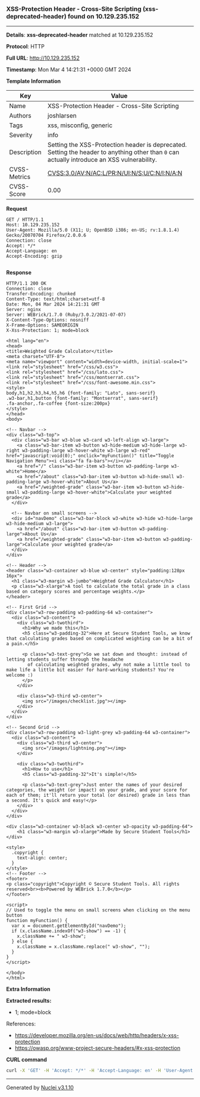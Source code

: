 ### XSS-Protection Header - Cross-Site Scripting (xss-deprecated-header) found on 10.129.235.152

----
**Details**: **xss-deprecated-header** matched at 10.129.235.152

**Protocol**: HTTP

**Full URL**: http://10.129.235.152

**Timestamp**: Mon Mar 4 14:21:31 +0000 GMT 2024

**Template Information**

| Key | Value |
| --- | --- |
| Name | XSS-Protection Header - Cross-Site Scripting |
| Authors | joshlarsen |
| Tags | xss, misconfig, generic |
| Severity | info |
| Description | Setting the XSS-Protection header is deprecated. Setting the header to anything other than `0` can actually introduce an XSS vulnerability. |
| CVSS-Metrics | [CVSS:3.0/AV:N/AC:L/PR:N/UI:N/S:U/C:N/I:N/A:N](https://www.first.org/cvss/calculator/3.0#CVSS:3.0/AV:N/AC:L/PR:N/UI:N/S:U/C:N/I:N/A:N) |
| CVSS-Score | 0.00 |

**Request**
```http
GET / HTTP/1.1
Host: 10.129.235.152
User-Agent: Mozilla/5.0 (X11; U; OpenBSD i386; en-US; rv:1.8.1.4) Gecko/20070704 Firefox/2.0.0.6
Connection: close
Accept: */*
Accept-Language: en
Accept-Encoding: gzip


```

**Response**
```http
HTTP/1.1 200 OK
Connection: close
Transfer-Encoding: chunked
Content-Type: text/html;charset=utf-8
Date: Mon, 04 Mar 2024 14:21:31 GMT
Server: nginx
Server: WEBrick/1.7.0 (Ruby/3.0.2/2021-07-07)
X-Content-Type-Options: nosniff
X-Frame-Options: SAMEORIGIN
X-Xss-Protection: 1; mode=block

<html lang="en">
<head>
<title>Weighted Grade Calculator</title>
<meta charset="UTF-8">
<meta name="viewport" content="width=device-width, initial-scale=1">
<link rel="stylesheet" href="/css/w3.css">
<link rel="stylesheet" href="/css/lato.css">
<link rel="stylesheet" href="/css/montserrat.css">
<link rel="stylesheet" href="/css/font-awesome.min.css">
<style>
body,h1,h2,h3,h4,h5,h6 {font-family: "Lato", sans-serif}
.w3-bar,h1,button {font-family: "Montserrat", sans-serif}
.fa-anchor,.fa-coffee {font-size:200px}
</style>
</head>
<body>

<!-- Navbar -->
<div class="w3-top">
  <div class="w3-bar w3-blue w3-card w3-left-align w3-large">
    <a class="w3-bar-item w3-button w3-hide-medium w3-hide-large w3-right w3-padding-large w3-hover-white w3-large w3-red" href="javascript:void(0);" onclick="myFunction()" title="Toggle Navigation Menu"><i class="fa fa-bars"></i></a>
    <a href="/" class="w3-bar-item w3-button w3-padding-large w3-white">Home</a>
    <a href="/about" class="w3-bar-item w3-button w3-hide-small w3-padding-large w3-hover-white">About Us</a>
    <a href="/weighted-grade" class="w3-bar-item w3-button w3-hide-small w3-padding-large w3-hover-white">Calculate your weighted grade</a>
  </div>

  <!-- Navbar on small screens -->
  <div id="navDemo" class="w3-bar-block w3-white w3-hide w3-hide-large w3-hide-medium w3-large">
    <a href="/about" class="w3-bar-item w3-button w3-padding-large">About Us</a>
    <a href="/weighted-grade" class="w3-bar-item w3-button w3-padding-large">Calculate your weighted grade</a>
  </div>
</div>

<!-- Header -->
<header class="w3-container w3-blue w3-center" style="padding:128px 16px">
  <h1 class="w3-margin w3-jumbo">Weighted Grade Calculator</h1>
  <p class="w3-xlarge">A tool to calculate the total grade in a class based on category scores and percentage weights.</p>
</header>

<!-- First Grid -->
<div class="w3-row-padding w3-padding-64 w3-container">
  <div class="w3-content">
    <div class="w3-twothird">
      <h1>Why we made this</h1>
      <h5 class="w3-padding-32">Here at Secure Student Tools, we know that calculating grades based on complicated weighting can be a bit of a pain.</h5>

      <p class="w3-text-grey">So we sat down and thought: instead of letting students suffer through the headache 
        of calculating weighted grades, why not make a little tool to make life a little bit easier for hard-working students? You're welcome :)
      </p>
    </div>

    <div class="w3-third w3-center">
      <img src="/images/checklist.jpg"></img>
    </div>
  </div>
</div>

<!-- Second Grid -->
<div class="w3-row-padding w3-light-grey w3-padding-64 w3-container">
  <div class="w3-content">
    <div class="w3-third w3-center">
      <img src="/images/lightning.png"></img>
    </div>

    <div class="w3-twothird">
      <h1>How to use</h1>
      <h5 class="w3-padding-32">It's simple!</h5>

      <p class="w3-text-grey">Just enter the names of your desired categories, the weight (or impact) on your grade, and your score for each of them; it'll return your total (or desired) grade in less than a second. It's quick and easy!</p>
    </div>
  </div>
</div>

<div class="w3-container w3-black w3-center w3-opacity w3-padding-64">
    <h1 class="w3-margin w3-xlarge">Made by Secure Student Tools</h1>
</div>

<style>
  .copyright {
    text-align: center;
  }
</style>
<!-- Footer -->
<footer>
<p class="copyright">Copyright © Secure Student Tools. All rights reserved<br><b>Powered by WEBrick 1.7.0</b></p>
</footer>

<script>
// Used to toggle the menu on small screens when clicking on the menu button
function myFunction() {
  var x = document.getElementById("navDemo");
  if (x.className.indexOf("w3-show") == -1) {
    x.className += " w3-show";
  } else { 
    x.className = x.className.replace(" w3-show", "");
  }
}
</script>

</body>
</html>

```

**Extra Information**

**Extracted results:**

- 1; mode=block


References: 
- https://developer.mozilla.org/en-us/docs/web/http/headers/x-xss-protection
- https://owasp.org/www-project-secure-headers/#x-xss-protection

**CURL command**
```sh
curl -X 'GET' -H 'Accept: */*' -H 'Accept-Language: en' -H 'User-Agent: Mozilla/5.0 (X11; U; OpenBSD i386; en-US; rv:1.8.1.4) Gecko/20070704 Firefox/2.0.0.6' 'http://10.129.235.152'
```

----

Generated by [Nuclei v3.1.10](https://github.com/projectdiscovery/nuclei)